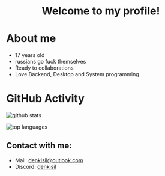 <h1 align="center">Welcome to my profile!</h1>

# About me
- 17 years old
- russians go fuck themselves
- Ready to collaborations
- Love Backend, Desktop and System programming

# GitHub Activity

![github stats](https://github-readme-stats.vercel.app/api?username=ossenjoyer&theme=dark&show_icons=true)

![top languages](https://github-readme-stats.vercel.app/api/top-langs?username=ossenjoyer&theme=dark&show_icons=true)

## Contact with me:
- Mail: denkisil@outlook.com
- Discord: [denkisil](https://discord.com/users/user/1034708466977214464)
